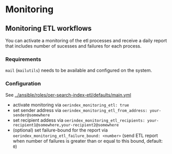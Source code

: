 # Monitoring

## Monitoring ETL workflows

You can activate a monitoring of the etl processes and receive a daily report that includes number of sucesses and failures for each process.

### Requirements

`mail` (`mailutils`) needs to be available and configured on the system.

### Configuration

See [../ansible/roles/oer-search-index-etl/defaults/main.yml](../ansible/roles/oer-search-index-etl/defaults/main.yml)

* activate monitoring via `oerindex_monitoring_etl: true`
* set sender address via `oerindex_monitoring_etl_from_address: your-sender@somewhere`
* set recipient addess via `oerindex_monitoring_etl_recipients: your-recipient1@somewhere,your-recipient2@somewhere`
* (optional) set failure-bound for the report via `oerindex_monitoring_etl_failure_bound: <number>` (send ETL report when number of failures is greater than or equal to this bound, default: `0`)
